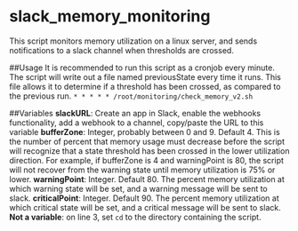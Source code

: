# slack_memory_monitoring
This script monitors memory utilization on a linux server, and sends notifications to a slack channel when thresholds are crossed.

##Usage
It is recommended to run this script as a cronjob every minute.  The script will write out a file named previousState every time it runs.  This file allows it to determine if a threshold has been crossed, as compared to the previous run.
`* * * * * /root/monitoring/check_memory_v2.sh`

##Variables
**slackURL**: Create an app in Slack, enable the webhooks functionality, add a webhook to a channel, copy/paste the URL to this variable
**bufferZone**: Integer, probably between 0 and 9.  Default 4.  This is the number of percent that memory usage must decrease before the script will recognize that a state threshold has been crossed in the lower utilization direction.  For example, if bufferZone is 4 and warningPoint is 80, the script will not recover from the warning state until memory utilization is 75% or lower.
**warningPoint**: Integer.  Default 80.  The percent memory utilization at which warning state will be set, and a warning message will be sent to slack.
**criticalPoint**: Integer. Default 90.  The percent memory utilization at which critical state will be set, and a critical message will be sent to slack.
**Not a variable**: on line 3, set `cd` to the directory containing the script.  
